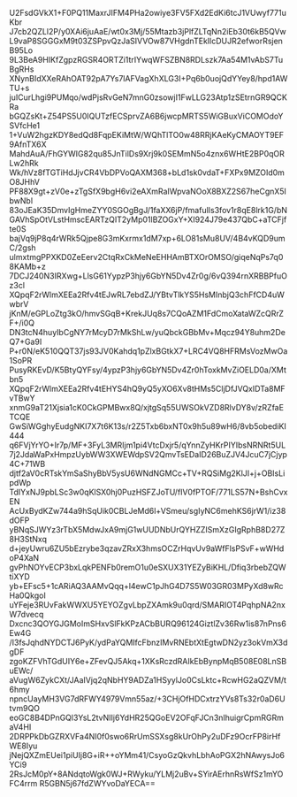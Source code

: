 U2FsdGVkX1+F0PQ11MaxrJIFM4PHa2owiye3FV5FXd2EdKi6tcJ1VUwyf771uKbr
J7cb2QZLl2P/y0XAi6juAaE/wt0x3Mj/55Mtazb3jPlfZLTqNn2iEb30t6kB5QVw
L9vaP8SGGGxM9t03ZSPpvQzJaSIVVOw87VHgdnTEkIlcDUJR2efworRsjenB95Lo
9L3BeA9HIKfZgpzRGSR4ORTZi1trIYwqWFSZBN8RDLszk7Aa54M1vAbS7TuBgRHs
XNynBIdXXeRAhOAT92pA7Ys7lAFVagXhXLG3I+Pq6b0uojQdYYey8/hpd1AWTU+s
juICurLhgi9PUMqo/wdPjsRvGeN7mnG0zsowjI1FwLLG23Atp1zSEtrnGR9QCKRa
bGQZsKt+Z54PS5U0IQUTzfECSprvZA6B6jwcpMRTS5WiGBuxViCOMOdoYSVfcHe1
1+VuW2hgzKDY8edQd8FqpEKiMtW/WQhTlTO0w48RRjKAeKyCMAOYT9EF9AfnTX6X
MahdAuA/FhGYWIG82qu85JnTilDs9Xrj9k0SEMmN5o4znx6WHtE2BP0qORLw2hRk
Wk/hVz8fTGTiHdJjvCR4VbDPVoQAXM368+bLd1sk0vdaT+FXPx9MZOId0mO8JHhV
PF88X9gt+zV0e+zTgSfX9bgH6vi2eAXmRaIWpvaNOoX8BXZ2S67heCgnX5IbwNbl
83oJEaK35DmvIgHmeZYY0SGOgBgJ/1faXX6jP/fmafulIs3fov1r8qE8lrk1G/bN
GAVhSpOtVLstHmscEARTzQIT2yMp01lBZOGxY+XI924J79e437QbC+aTCFjfte0S
bajVq9jP8q4rWRk5Qjpe8G3mKxrmx1dM7xp+6LO81sMu8UV/4B4vKQD9umC/2gsh
ulmxtmgPPXKD0ZeEerv2CtqRxCkMeNeEHHAmBTXOrOMSO/giqeNqPs7q08KAMb+z
7DCJ240N3IRXwg+LlsG61YypzP3hjy6GbYN5Dv4Zr0g/6vQ394rnXRBBPfuOz3cl
XQpqF2rWlmXEEa2Rfv4tEJwRL7ebdZJ/YBtvTlkYS5HsMInbjQ3chFfCD4uWwbrV
jKnM/eGPLoZtg3kO/hmvSGqB+KrekJUq8s7CQoAZM1FdCmoXataWZcQRrZF+/i0Q
DN3tcN4huyIbCgNY7rMcyD7rMkShLw/yuQbckGBbMv+Mqcz94Y8uhm2DeQ7+Ga9I
P+r0N/eK510QQT37js93JV0Kahdq1pZlxBGtkX7+LRC4VQ8HFRMsVozMwOa1SoPR
PusyRKEvD/K5BtyQYFsy/4ypzP3hjy6GbYN5Dv4Zr0hToxkMvZiOELD0a/XMtbn5
XQpqF2rWlmXEEa2Rfv4tEHYS4hQ9yQ5yXO6Xv8tHMs5CljDfJVQxIDTa8MFvTBwY
xnmG9aT21Xjsia1cK0CkGPMBwx8Q/xjtgSq55UWSOkVZD8RlvDY8v/zRZfaETCQE
GwSiWGghyEudgNKI7X7t6K13s/r2Z5Txb6bxNT0x9h5u89wH6/8vb5obediKI444
q6FVjYrYO+Ir7p/MF+3FyL3MRIjm1pi4VtcDxjr5/qYnnZyHKrPIYIbsNRNRt5UL
7j2JdaWaPxHmpzUybWW3XWEWdpSV2QmvTsEDaID26BuZJV4JcuC7jCjyp4C+71WB
djtf2aV0cRTskYmSaShyBbV5ysU6WNdNGMCc+TV+RQSiMg2KlJI+j+OBIsLipdWp
TdIYxNJ9pbLSc3w0qKlSX0hj0PuzHSFZJoTU/fIV0fPTOF/771LS57N+BshCvxEN
AcUxBydKZw744a9hSqUik0CBLJeMd6l+VSmeu/sgIyNC6mehKS6jrW1/iz38dOFP
yBNqSJWYz3rTbX5MdwJxA9mjG1wUUDNbUrQYHZZISmXzGIgRphB8D27Z8H3StNxq
d+jeyUwru6ZU5bEzrybe3qzavZRxX3hmsOCZrHqvUv9aWfFlsPSvF+wWHdoP4XaN
gvPhNOYvECP3bxLqkPENFb0remO1u0eSXUX31YEZyBiKHL/Dfiq3rbebZQWtiXYD
yb+EFsc5+1cARiAQ3AAMvQqq+l4ewC1pJhG4D7S5W03GR03MPyXd8wRcHa0QkgoI
uYFeje3RUvFakWWXU5YEYOZgvLbpZXAmk9u0qrd/SMARIOT4PqhpNA2nxW7dvecq
Dxcnc3QOYGJGMoImSHxvSlFkKPzACbBURQ96124GiztlZv36Rw1is87nPns6Ew4G
/I3fsJqhdNYDCTJ6PyK/ydPaYQMIfcFbnzIMvRNEbtXtEgtwDN2yz3okVmX3dgDF
zgoKZFVhTGdUIY6e+ZFevQJ5Akq+1XKsRczdRAIkEbBynpMqB508E08LnSBuEWc/
aVugW6ZykCXt/JAaIVjq2qNbHY9ADZa1HSyylJo0CsLktc+RcwHG2aQZVM/t6hmy
npncUayMH3VG7dRFWY4979Vmn55az/+3CHjOfHDCxtrzYVs8Ts32r0aD6Utvm9QO
eoGC8B4DPnGQl3YsL2tvNIIj6YdHR25QGoEV2OFqFJCn3nIhuigrCpmRGRmaV4HI
2DRPPkDbGZRXVFa4NI0f0swo6RrUmSSXsg8kUrOhPy2uDFz9OcrFP8irHfWE8Iyu
jNejQXZmEUei1piUIj8G+iR++oYMm41/CsyoGzQkvhLbhAoPGX2hNAwysJo6YCi9
2RsJcM0pY+8ANdqtoWgk0WJ+RWyku/YLMj2uBv+SYirAErhnRsWfSz1mYOFC4rrm
R5GBN5j67fdZWYvoDaYECA==
